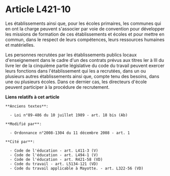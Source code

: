 # Article L421-10

Les établissements ainsi que, pour les écoles primaires, les communes qui en ont la charge peuvent s'associer par voie de
convention pour développer les missions de formation de ces établissements et écoles et pour mettre en commun, dans le
respect de leurs compétences, leurs ressources humaines et matérielles.

Les personnes recrutées par les établissements publics locaux d'enseignement dans le cadre d'un des contrats prévus aux
titres Ier à III du livre Ier de la cinquième partie législative du code du travail peuvent exercer leurs fonctions dans
l'établissement qui les a recrutées, dans un ou plusieurs autres établissements ainsi que, compte tenu des besoins, dans une
ou plusieurs écoles. Dans ce dernier cas, les directeurs d'école peuvent participer à la procédure de recrutement.

**Liens relatifs à cet article**

	**Anciens textes**:

	  - Loi n°89-486 du 10 juillet 1989 - art. 18 bis (Ab)

	**Modifié par**:

	  - Ordonnance n°2008-1304 du 11 décembre 2008 - art. 1

	**Cité par**:

	  - Code de l'éducation - art. L411-3 (V)
	  - Code de l'éducation - art. L494-1 (V)
	  - Code de l'éducation - art. R421-58 (VD)
	  - Code du travail - art. L5134-121 (VD)
	  - Code du travail applicable à Mayotte. - art. L322-56 (VD)
